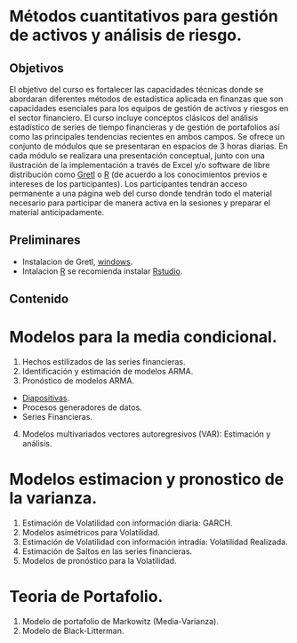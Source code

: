 # Métodos cuantitativos para gestión de activos y análisis de riesgo.

## Objetivos
El objetivo del curso es fortalecer las capacidades técnicas donde se abordaran diferentes métodos de estadística aplicada en finanzas que son capacidades esenciales para los equipos de gestión de activos y riesgos en el sector financiero. El curso incluye conceptos clásicos del análisis estadístico de series de tiempo financieras y de gestión de portafolios así como las principales tendencias recientes en ambos campos.
Se ofrece un conjunto de módulos que se presentaran en espacios de 3 horas diarias. En cada módulo se realizara una presentación conceptual, junto con una ilustración de la implementación a través de Excel y/o software de libre distribución como [Gretl](https://gretl.sourceforge.net/index.html) o [R](https://www.r-project.org/) (de acuerdo a los conocimientos previos e intereses de los participantes).
Los participantes tendrán acceso permanente a una página web del curso donde tendrán todo el material necesario para participar de manera activa en la sesiones y preparar el material anticipadamente. 

## Preliminares
* Instalacion de Gretl, [windows](https://gretl.sourceforge.net/win32/).
* Intalacion [R](https://cran.r-project.org/mirrors.html) se recomienda instalar [Rstudio](https://posit.co/downloads/).

## Contenido

# Modelos para la media condicional.
1. Hechos estilizados de las series financieras.
2. Identificación y estimación de modelos ARMA.
3. Pronóstico de modelos ARMA.
* [Diapositivas](https://github.com/ccastroiragorri/MetodosGActivosRiesgo/blob/main/SeriesUnivariadas.pdf).
* Procesos generadores de datos.
* Series Financieras.
4. Modelos multivariados vectores autoregresivos (VAR): Estimación y análisis.

# Modelos estimacion y pronostico de la varianza.
1. Estimación de Volatilidad con información diaria: GARCH.
2. Modelos asimétricos para Volatilidad.
3. Estimación de Volatilidad con información intradía: Volatilidad Realizada.
4. Estimación de Saltos en las series financieras.
5. Modelos de pronóstico para la Volatilidad.

# Teoria de Portafolio.
1. Modelo de portafolio de Markowitz (Media-Varianza).
2. Modelo de Black-Litterman. 
